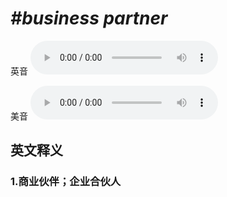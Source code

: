 # ***\#business partner*** 
英音
<audio src="./media/business partner1_AAC.aac" controls="controls"></audio>

美音
<audio src="./media/business partner2_AAC.aac" controls="controls"></audio>



  

英文释义
---
### 1.**商业伙伴；企业合伙人**  


